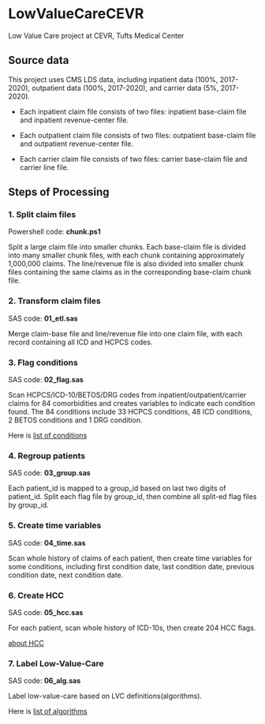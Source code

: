 
# LowValueCareCEVR

Low Value Care project at CEVR, Tufts Medical Center

## Source data

This project uses CMS LDS data, including inpatient data (100%,
2017-2020), outpatient data (100%, 2017-2020), and carrier data (5%,
2017-2020).

-   Each inpatient claim file consists of two files: inpatient
    base-claim file and inpatient revenue-center file.

-   Each outpatient claim file consists of two files: outpatient
    base-claim file and outpatient revenue-center file.

-   Each carrier claim file consists of two files: carrier base-claim
    file and carrier line file.

## Steps of Processing

### 1. Split claim files

Powershell code: **chunk.ps1**

Split a large claim file into smaller chunks. Each base-claim file is
divided into many smaller chunk files, with each chunk containing
approximately 1,000,000 claims. The line/revenue file is also divided
into smaller chunk files containing the same claims as in the
corresponding base-claim chunk file.

### 2. Transform claim files

SAS code: **01\_etl.sas**

Merge claim-base file and line/revenue file into one claim file, with
each record containing all ICD and HCPCS codes.

### 3. Flag conditions

SAS code: **02\_flag.sas**

Scan HCPCS/ICD-10/BETOS/DRG codes from inpatient/outpatient/carrier
claims for 84 comorbidities and creates variables to indicate each
condition found. The 84 conditions include 33 HCPCS conditions, 48 ICD
conditions, 2 BETOS conditions and 1 DRG condition.

Here is [list of conditions](tables/flag.md)

### 4. Regroup patients

SAS code: **03\_group.sas**

Each patient\_id is mapped to a group\_id based on last two digits of
patient\_id. Split each flag file by group\_id, then combine all
split-ed flag files by group\_id.

### 5. Create time variables

SAS code: **04\_time.sas**

Scan whole history of claims of each patient, then create time variables
for some conditions, including first condition date, last condition
date, previous condition date, next condition date.

### 6. Create HCC

SAS code: **05\_hcc.sas**

For each patient, scan whole history of ICD-10s, then create 204 HCC
flags.

[about HCC](tables/hcc.md)

### 7. Label Low-Value-Care

SAS code: **06\_alg.sas**

Label low-value-care based on LVC definitions(algorithms).

Here is [list of algorithms](tables/alg.md)
